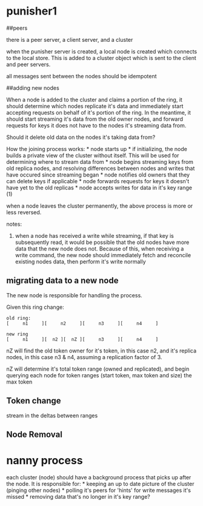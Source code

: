 punisher1
=========

##peers

there is a peer server, a client server, and a cluster

when the punisher server is created, a local node is created which connects to the local store. This
is added to a cluster object which is sent to the client and peer servers.

all messages sent between the nodes should be idempotent


##adding new nodes

When a node is added to the cluster and claims a portion of the ring, it should
determine which nodes replicate it's data and immediately start accepting requests
on behalf of it's portion of the ring. In the meantime, it should start streaming
it's data from the old owner nodes, and forward requests for keys it does not
have to the nodes it's streaming data from.

Should it delete old data on the nodes it's taking data from?

How the joining process works:
    * node starts up
    * if initializing, the node builds a private view of the cluster
        without itself. This will be used for determining where
        to stream data from
    * node begins streaming keys from old replica nodes, and resolving
        differences between nodes and writes that have occured since
        streaming began
    * node notifies old owners that they can delete keys if applicable
    * node forwards requests for keys it doesn't have yet to the old replicas
    * node accepts writes for data in it's key range (1)

when a node leaves the cluster permanently, the above process is more or less reversed.

notes:
1. when a node has received a write while streaming, if that key is subsequently read,
    it would be possible that the old nodes have more data that the new node does not.
    Because of this, when receiving a write command, the new node should immediately
    fetch and reconcile existing nodes data, then perform it's write normally

## migrating data to a new node

The new node is responsible for handling the process.

Given this ring change:
```
old ring:
[     n1     ][     n2     ][     n3     ][     n4     ]

new ring
[     n1     ][  n2 ][  nZ ][     n3     ][     n4     ]
```

nZ will find the old token owner for it's token, in this case n2, and it's replica
nodes, in this case n3 & n4, assuming a replication factor of 3.

nZ will determine it's total token range (owned and replicated), and begin querying
each node for token ranges (start token, max token and size) the max token

## Token change

stream in the deltas between ranges

## Node Removal

# nanny process
each cluster (node) should have a background process that picks up after the node.
It is responsible for:
    * keeping an up to date picture of the cluster (pinging other nodes)
    * polling it's peers for 'hints' for write messages it's missed
    * removing data that's no longer in it's key range?